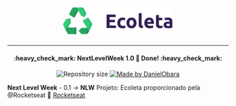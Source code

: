 <h1 align="center">
    <img alt="NextLevelWeek" title="#NextLevelWeek" src="public/assets/logo.svg" width="250px" />
</h1>

---

<h4 align="center"> 
	:heavy_check_mark: NextLevelWeek 1.0 🚀 Done! :heavy_check_mark:
</h4>

</h4>
<p align="center">	
<img alt="Repository size" src="https://img.shields.io/github/repo-size/5626pedro/nlw-0.1">

<a href="https://www.linkedin.com/in/jo%C3%A3o-pedro-cordeiro-a2b97319a/">
    <img alt="Made by DanielObara" src="https://img.shields.io/badge/made%20by-DanielObara-%2304D361">
  </a>
</p>

**Next Level Week** - 0.1 -> **NLW** Projeto: Ecoleta proporcionado pela @Rocketseat :rocket: [Rocketseat](http://github.com)
